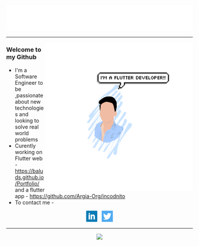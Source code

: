 <p align="center">
  
![image](https://github.com/Baluds/Baluds/blob/master/Resources/main2.gif)

</p> 

---

<p>
<img align='right' src="https://github.com/Baluds/Baluds/blob/master/Resources/final.png" width="400" height="400">
</p>

### Welcome to my Github
- I'm a Software Engineer to be ,passionate about new technologies and looking to solve real world problems
- Curently working on Flutter web - https://baluds.github.io/Portfolio/ and a flutter app - https://github.com/Argia-Org/incodnito
- To contact me - 
<p align='center'>
 <a href="https://www.linkedin.com/in/balachandra-ds-9554391a0/"><img height="30" src="https://github.com/Baluds/Baluds/blob/master/Resources/linkedin.png?raw=true"></a>&nbsp;&nbsp;
  <a href="https://twitter.com/balachandra_ds"><img height="30" src="https://github.com/Baluds/Baluds/blob/master/Resources/twitter.png?raw=true"></a>
</p>

---
 <!--
  <p  align="right">
 <img src="https://github.com/Baluds/Baluds/blob/master/Resources/final.png" width="400" height="400">
</p> -->
  
  <p  align="center">
  
<img src="https://github-readme-stats.vercel.app/api?username=Baluds&include_all_commits=true&count_private=true&title_color=#85C1E9&icon_color=09E3FF&text_color=AED6F1&bg_color=ffffff">

</p>

